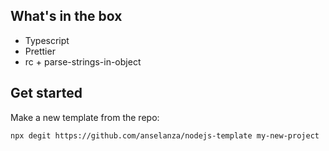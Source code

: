 ## What's in the box

- Typescript
- Prettier
- rc + parse-strings-in-object

## Get started

Make a new template from the repo:

```
npx degit https://github.com/anselanza/nodejs-template my-new-project
```
